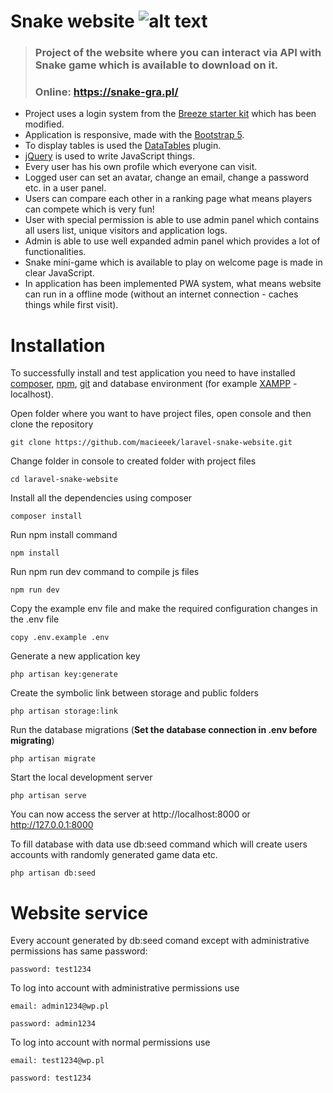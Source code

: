 # Snake website ![alt text](https://github.com/macieeek/laravel-snake-website/blob/main/public/assets/icons/32x32.png?raw=true) 

> ### Project of the website where you can interact via API with Snake game which is available to download on it.
> ###
> ### Online: https://snake-gra.pl/

- Project uses a login system from the [Breeze starter kit](https://laravel.com/docs/8.x/starter-kits#laravel-breeze) which has been modified.
- Application is responsive, made with the [Bootstrap 5](https://getbootstrap.com/docs/5.1/getting-started/introduction/).
- To display tables is used the [DataTables](https://datatables.net/) plugin.
- [jQuery](https://jquery.com/) is used to write JavaScript things.
- Every user has his own profile which everyone can visit.
- Logged user can set an avatar, change an email, change a password etc. in a user panel.
- Users can compare each other in a ranking page what means players can compete which is very fun!
- User with special permission is able to use admin panel which contains all users list, unique visitors and application logs.
- Admin is able to use well expanded admin panel which provides a lot of functionalities.
- Snake mini-game which is available to play on welcome page is made in clear JavaScript.
- In application has been implemented PWA system, what means website can run in a offline mode (without an internet connection - caches things while first visit).

# Installation

To successfully install and test application you need to have installed [composer](https://getcomposer.org/download/), [npm](https://docs.npmjs.com/cli/v7/commands/npm-install), [git](https://git-scm.com/) and database environment (for example [XAMPP](https://www.apachefriends.org/pl/index.html) - localhost).

Open folder where you want to have project files, open console and then clone the repository

    git clone https://github.com/macieeek/laravel-snake-website.git
	
Change folder in console to created folder with project files

	cd laravel-snake-website

Install all the dependencies using composer

    composer install
	
Run npm install command

	npm install
	
Run npm run dev command to compile js files

	npm run dev

Copy the example env file and make the required configuration changes in the .env file

    copy .env.example .env

Generate a new application key

    php artisan key:generate
	
Create the symbolic link between storage and public folders

	php artisan storage:link

Run the database migrations (**Set the database connection in .env before migrating**)

    php artisan migrate

Start the local development server

    php artisan serve

You can now access the server at http://localhost:8000 or http://127.0.0.1:8000

To fill database with data use db:seed command which will create users accounts with randomly generated game data etc.

	php artisan db:seed

# Website service

Every account generated by db:seed comand except with administrative permissions has same password:

    password: test1234 

To log into account with administrative permissions use

    email: admin1234@wp.pl

    password: admin1234

To log into account with normal permissions use

    email: test1234@wp.pl

    password: test1234
    
